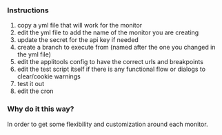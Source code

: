 ### Instructions
1. copy a yml file that will work for the monitor
2. edit the yml file to add the name of the monitor you are creating
3. update the secret for the api key if needed
4. create a branch to execute from (named after the one you changed in the yml file)
5. edit the applitools config to have the correct urls and breakpoints
6. edit the test script itself if there is any functional flow or dialogs to clear/cookie warnings
7. test it out
8. edit the cron


### Why do it this way?
In order to get some flexibility and customization around each monitor.
